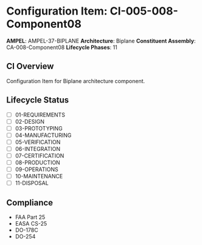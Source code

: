 # Configuration Item: CI-005-008-Component08

**AMPEL**: AMPEL-37-BIPLANE
**Architecture**: Biplane
**Constituent Assembly**: CA-008-Component08
**Lifecycle Phases**: 11

## CI Overview
Configuration Item for Biplane architecture component.

## Lifecycle Status
- [ ] 01-REQUIREMENTS
- [ ] 02-DESIGN
- [ ] 03-PROTOTYPING
- [ ] 04-MANUFACTURING
- [ ] 05-VERIFICATION
- [ ] 06-INTEGRATION
- [ ] 07-CERTIFICATION
- [ ] 08-PRODUCTION
- [ ] 09-OPERATIONS
- [ ] 10-MAINTENANCE
- [ ] 11-DISPOSAL

## Compliance
- FAA Part 25
- EASA CS-25
- DO-178C
- DO-254
